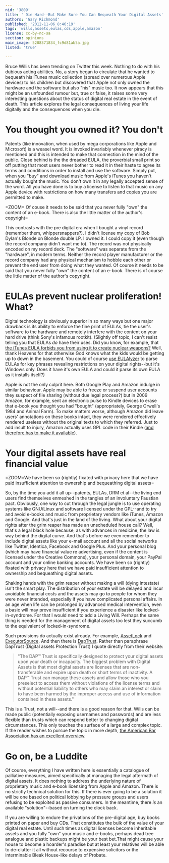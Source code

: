```yaml
---
nid: '3809'
title: ' Die Hard--But Make Sure You Can Bequeath Your Digital Assets'
authors: 'Gary Richmond'
published: '2012-11-06 8:46:19'
tags: 'wills,assets,eulas,cds,apple,amazon'
license: cc-by-nc-sa
section: opinions
main_image: 5208371834_fc9d81ab5a.jpg
listed: 'true'

---
```

Bruce Willis has been trending on Twitter this week. Nothing to do with his dubious acting abilities. No, a story began to circulate that he wanted to bequeath his iTunes music collection (spread over numerous Apple devices) to his children but discovered that Apple not only owned the hardware and the software but also "his" music too. It now appears that this might be an unfounded rumour but, true or false, it raises some very interesting questions about the status of digital real estate in the event of death. This article explores the legal consequences of living your life digitally and the consequences when you die.

# You thought you owned it? You don't

Patents (like innovation, when used by mega corporations like Apple and Microsoft) is a weasel word. It is invoked invariably whenever piracy is mentioned and this is intended to make that connection in the mind of the public. Close behind is the the dreaded EULA, the proverbial small print so off putting that most users never bother to read it in their haste to agree its terms and conditions in order to install and use the software. Simply put, when you "buy" and download music from Apple's iTunes you haven't actually bought the music. You don't own it in any legally accepted sense of the word. All you have done is to buy a license to listen to that music on any Apple device with restrictions on how many transfers and copies you are permitted to make. 

=ZOOM= Of couse it needs to be said that you never fully "own" the content of an e-book. There is also the little matter of the author's copyright=

This contrasts with the pre digital era when I bought a vinyl record (remember them, whippersnappers?). I didn't license my copy of Bob Dylan's Blonde on Blonde double LP. I owned it. I could copy it (even though the record company didn't want me to). The record was not physically encoded on my record deck. The "software" was separate from the "hardware", in modern terms. Neither the record player manufacturer or the record company had any physical mechanism to hobble each other or prevent the end user from doing what they wanted. Of course it needs to be said that you never fully "own" the content of an e-book. There is of course the little matter of the author's copyright. 

# EULAs prevent nuclear proliferation! What?

Digital technology is obviously superior in so many ways but one major drawback is its ability to enforce the fine print of EULAs, tie the user's software to the hardware and remotely interfere with the content on your hard drive (think Sony's infamous rootkit). (Slightly off topic, I can't resist telling you that EULAs _do_ have their uses. Did you know, for example, that [the iTunes EULA forbids you from using it to create nuclear weapons?](http://www.makeuseof.com/tag/10-ridiculous-eula-clauses-agreed/) Well, thank Heavens for that otherwise God knows what the kids would be getting up to down in the basement. You could of course [use EULAlyzer](http://www.brightfort.com/eulalyzer.html) to parse EULAs for key phrases revealing restrictions on your digital rights--but it's Windows only. Does it have it's own EULA and could it parse its own EULA as it installs itself?) 

Apple is not the only culprit here. Both Google Play and Amazon indulge in similar behaviour. Apple may be able to freeze or suspend user accounts they suspect of file sharing (without due legal process?) but in 2009 Amazon, for example, sent an electronic pulse to Kindle devices to erase that e-book you thought you had "bought" (appropriately, George Orwell's 1984 and Animal Farm). To make matters worse, although Amazon did leave users' annotations on these books intact, they were rendered effectively rendered useless without the original texts to which they referred. Just to add insult to injury, Amazon actually uses GPL code in their Kindle ([and therefore has to make it available](https://www.amazon.com/gp/help/customer/display.html?ie=UTF8&nodeId=200203720)).

# Your digital assets have real financial value

=ZOOM=We have been so (rightly) fixated with privacy here that we have paid insufficient attention to ownership and bequeathing digital assets=

So, by the time you add it all up--patents, EULAs, DRM et al--the living end users find themselves enmeshed in the tangles of an involuntary Faustian pact. Obviously, one way to cut through the legal jungle is to use operating systems like GNU/Linux and software licensed under the GPL--and to try and avoid e-books and music from proprietary vendors like iTunes, Amazon and Google. And that's just in the land of the living. What about your digital rights after the grim reaper has made an unscheduled house call? Well, that's a legal black hole because, as with advances in medicine, the law is way behind the digital curve. And that's before we even remember to include digital assets like your e-mail account and all the social networks like Twitter, Identica, Facebook and Google Plus. And your personal blog (which may have financial value re advertising, even if the content is licensed under the Creative Commons), your personal domain, your PayPal account and your online banking accounts. We have been so (rightly) fixated with privacy here that we have paid insufficient attention to ownership and bequeathing digital assets.

Shaking hands with the grim reaper without making a will (dying intestate) isn't the smart play. The distribution of your estate will be delayed and incur avoidable financial costs and the assets may go to people for whom they were never intended, especially if you have complicated personal affairs. In an age when life can be prolonged by advanced medical intervention, even a basic will may prove insufficient if you experience a disaster like locked-in-syndrome. For that I would need to add a Living Will. Perhaps the same thing is needed for the management of digital assets too lest they succumb to the equivalent of locked-in-syndrome. 

Such provisions do actually exist already. For example, [AssetLock](http://www.assetlock.net/service/) and [ExecutorSource](http://www.executorsresource.com/). And then there is [DapTrust](http://www.daptrust.com/). Rather than paraphrase DapTrust (Digital assets Protection Trust) I quote directly from their website:

> "The DAP™ Trust is specifically designed to protect your digital assets upon your death or incapacity. The biggest problem with Digital Assets is that most digital assets are licenses that are non-transferable and expire upon death or short terms of inactivity. A DAP™ Trust can manage these assets and allow those who you preselect to access them without violations of the license terms and without potential liability to others who may claim an interest or claim to have been harmed by the improper access and use of information contained in these assets."

This is a Trust, not a will--and there is a good reason for that. Wills can be made public (potentially exposing usernames and passwords) and are less flexible than trusts which can respond better to changing digital circumstances. This only touches the surface of a large and complex topic. If the reader wishes to pursue the topic in more depth, [the American Bar Association has an excellent overview](http://www.americanbar.org/publications/probate_property_magazine_2012/2012/january_february2012/planning_for_digitalassets.html). 

# Go on, be a Luddite

Of course, everything I have written here is essentially a catalogue of palliative measures, aimed specifically at managing the legal aftermath of digital assets. It does nothing to address the underlying nature of proprietary music and e-book licensing from Apple and Amazon. There is no strictly technical solution for this. If there is ever going to be a solution it will be one based on political lobbying by pressure groups and users refusing to be exploited as passive consumers. In the meantime, there _is_ an available "solution"--based on turning the clock back. 

If you are willing to endure the privations of the pre-digital age, buy books printed on paper and buy CDs. That constitutes the bulk of the value of your digital real estate. Until such times as digital licenses  become inheritable assets and you fully "own" your music and e-books, perhaps dead tree analogue and plastic backups might be your best bet.That might cause your house to become a hoarder's paradise but at least your relatives will be able to de-clutter it all without recourse to expensive solicitors or the interminable Bleak House-like delays of Probate.
